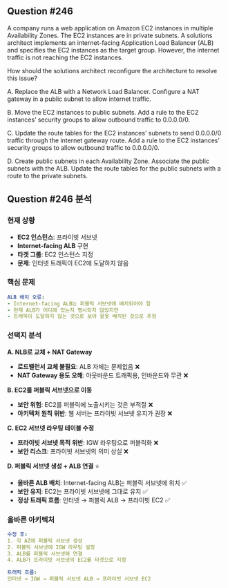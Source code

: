 ## Question #246
A company runs a web application on Amazon EC2 instances in multiple Availability Zones. 
The EC2 instances are in private subnets. 
A solutions architect implements an internet-facing Application Load Balancer (ALB) and specifies the EC2 instances as the target group. 
However, the internet traffic is not reaching the EC2 instances.

How should the solutions architect reconfigure the architecture to resolve this issue?

A. Replace the ALB with a Network Load Balancer. Configure a NAT gateway in a public subnet to allow internet traffic.

B. Move the EC2 instances to public subnets. Add a rule to the EC2 instances’ security groups to allow outbound traffic to 0.0.0.0/0.

C. Update the route tables for the EC2 instances’ subnets to send 0.0.0.0/0 traffic through the internet gateway route. Add a rule to the EC2 instances’ security groups to allow outbound traffic to 0.0.0.0/0.

D. Create public subnets in each Availability Zone. Associate the public subnets with the ALB. Update the route tables for the public subnets with a route to the private subnets.

## Question #246 분석

### 현재 상황
- **EC2 인스턴스**: 프라이빗 서브넷
- **Internet-facing ALB** 구현
- **타겟 그룹**: EC2 인스턴스 지정
- **문제**: 인터넷 트래픽이 EC2에 도달하지 않음

### 핵심 문제
```yaml
ALB 배치 오류:
- Internet-facing ALB는 퍼블릭 서브넷에 배치되어야 함
- 현재 ALB가 어디에 있는지 명시되지 않았지만
- 트래픽이 도달하지 않는 것으로 보아 잘못 배치된 것으로 추정
```

### 선택지 분석

**A. NLB로 교체 + NAT Gateway**
- **로드밸런서 교체 불필요**: ALB 자체는 문제없음 ❌
- **NAT Gateway 용도 오해**: 아웃바운드 트래픽용, 인바운드와 무관 ❌

**B. EC2를 퍼블릭 서브넷으로 이동**
- **보안 위험**: EC2를 퍼블릭에 노출시키는 것은 부적절 ❌
- **아키텍처 원칙 위반**: 웹 서버는 프라이빗 서브넷 유지가 권장 ❌

**C. EC2 서브넷 라우팅 테이블 수정**
- **프라이빗 서브넷 목적 위반**: IGW 라우팅으로 퍼블릭화 ❌
- **보안 리스크**: 프라이빗 서브넷의 의미 상실 ❌

**D. 퍼블릭 서브넷 생성 + ALB 연결** ⭐
- **올바른 ALB 배치**: Internet-facing ALB는 퍼블릭 서브넷에 위치 ✅
- **보안 유지**: EC2는 프라이빗 서브넷에 그대로 유지 ✅
- **정상 트래픽 흐름**: 인터넷 → 퍼블릭 ALB → 프라이빗 EC2 ✅

### 올바른 아키텍처

```yaml
수정 후:
1. 각 AZ에 퍼블릭 서브넷 생성
2. 퍼블릭 서브넷에 IGW 라우팅 설정
3. ALB를 퍼블릭 서브넷에 연결
4. ALB가 프라이빗 서브넷의 EC2를 타겟으로 지정

트래픽 흐름:
인터넷 → IGW → 퍼블릭 서브넷 ALB → 프라이빗 서브넷 EC2
```
